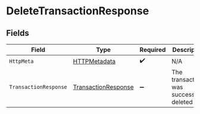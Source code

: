 # DeleteTransactionResponse


## Fields

| Field                                                                 | Type                                                                  | Required                                                              | Description                                                           |
| --------------------------------------------------------------------- | --------------------------------------------------------------------- | --------------------------------------------------------------------- | --------------------------------------------------------------------- |
| `HttpMeta`                                                            | [HTTPMetadata](../../Models/Components/HTTPMetadata.md)               | :heavy_check_mark:                                                    | N/A                                                                   |
| `TransactionResponse`                                                 | [TransactionResponse](../../Models/Components/TransactionResponse.md) | :heavy_minus_sign:                                                    | The transaction was successfully deleted                              |